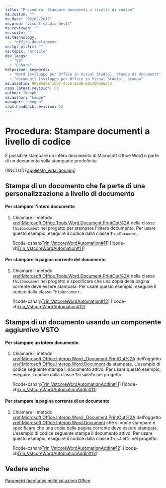 ```yaml
---
title: "Procedura: Stampare documenti a livello di codice"
ms.custom: ""
ms.date: "02/02/2017"
ms.prod: "visual-studio-dev14"
ms.reviewer: ""
ms.suite: ""
ms.technology: 
  - "office-development"
ms.tgt_pltfrm: ""
ms.topic: "article"
dev_langs: 
  - "VB"
  - "CSharp"
helpviewer_keywords: 
  - "Word [sviluppo per Office in Visual Studio], stampa di documenti"
  - "documenti [sviluppo per Office in Visual Studio], stampa"
ms.assetid: 99285d98-1bb7-4ccb-83d9-e917b0a9ea42
caps.latest.revision: 53
author: "kempb"
ms.author: "kempb"
manager: "ghogen"
caps.handback.revision: 52
---
```

# Procedura: Stampare documenti a livello di codice
  È possibile stampare un intero documento di Microsoft Office Word o parte di un documento sulla stampante predefinita.  
  
 [!INCLUDE[appliesto_wdalldocapp](../vsto/includes/appliesto-wdalldocapp-md.md)]  
  
## Stampa di un documento che fa parte di una personalizzazione a livello di documento  
  
#### Per stampare l'intero documento  
  
1.  Chiamare il metodo <xref:Microsoft.Office.Tools.Word.Document.PrintOut%2A> della classe `ThisDocument` nel progetto per stampare l'intero documento. Per usare questo esempio, eseguire il codice dalla classe `ThisDocument`.  
  
     [!code-csharp[Trin_VstcoreWordAutomation#11](../snippets/csharp/VS_Snippets_OfficeSP/Trin_VstcoreWordAutomation/CS/ThisDocument.cs#11)]
     [!code-vb[Trin_VstcoreWordAutomation#11](../snippets/visualbasic/VS_Snippets_OfficeSP/Trin_VstcoreWordAutomation/VB/ThisDocument.vb#11)]  
  
#### Per stampare la pagina corrente del documento  
  
1.  Chiamare il metodo <xref:Microsoft.Office.Tools.Word.Document.PrintOut%2A> della classe `ThisDocument` nel progetto e specificare che una copia della pagina corrente deve essere stampata. Per usare questo esempio, eseguire il codice dalla classe `ThisDocument`.  
  
     [!code-csharp[Trin_VstcoreWordAutomation#12](../snippets/csharp/VS_Snippets_OfficeSP/Trin_VstcoreWordAutomation/CS/ThisDocument.cs#12)]
     [!code-vb[Trin_VstcoreWordAutomation#12](../snippets/visualbasic/VS_Snippets_OfficeSP/Trin_VstcoreWordAutomation/VB/ThisDocument.vb#12)]  
  
## Stampa di un documento usando un componente aggiuntivo VSTO  
  
#### Per stampare un intero documento  
  
1.  Chiamare il metodo <xref:Microsoft.Office.Interop.Word._Document.PrintOut%2A> dell'oggetto <xref:Microsoft.Office.Interop.Word.Document> da stampare. L'esempio di codice seguente stampa il documento attivo. Per usare questo esempio, eseguire il codice dalla classe `ThisAddIn` nel progetto.  
  
     [!code-csharp[Trin_VstcoreWordAutomationAddIn#11](../snippets/csharp/VS_Snippets_OfficeSP/Trin_VstcoreWordAutomationAddIn/CS/ThisAddIn.cs#11)]
     [!code-vb[Trin_VstcoreWordAutomationAddIn#11](../snippets/visualbasic/VS_Snippets_OfficeSP/Trin_VstcoreWordAutomationAddIn/VB/ThisAddIn.vb#11)]  
  
#### Per stampare la pagina corrente di un documento  
  
1.  Chiamare il metodo <xref:Microsoft.Office.Interop.Word._Document.PrintOut%2A> dell'oggetto <xref:Microsoft.Office.Interop.Word.Document> che si vuole stampare e specificare che una copia della pagina corrente deve essere stampata. L'esempio di codice seguente stampa il documento attivo. Per usare questo esempio, eseguire il codice dalla classe `ThisAddIn` nel progetto.  
  
     [!code-csharp[Trin_VstcoreWordAutomationAddIn#12](../snippets/csharp/VS_Snippets_OfficeSP/Trin_VstcoreWordAutomationAddIn/CS/ThisAddIn.cs#12)]
     [!code-vb[Trin_VstcoreWordAutomationAddIn#12](../snippets/visualbasic/VS_Snippets_OfficeSP/Trin_VstcoreWordAutomationAddIn/VB/ThisAddIn.vb#12)]  
  
## Vedere anche  
 [Parametri facoltativi nelle soluzioni Office](../vsto/optional-parameters-in-office-solutions.md)  
  
  